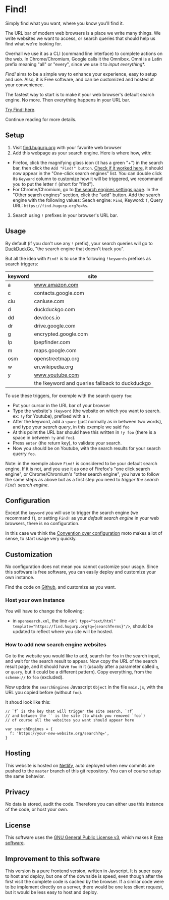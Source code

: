 # Find!

Simply find what you want, where you know you'll find it.

The URL bar of modern web browsers is a place we write many things. We
write websites we want to access, or search queries that should help
us find what we're looking for.

Overhall we use it as a CLI (command line interface) to complete
actions on the web. In Chrome/Chromium, Google calls it the
Omnibox. Omni is a Latin prefix meaning "all" or "every", since we use
it to *input everything**.

*Find!* aims to be a simple way to enhance your experience, easy to
setup and use. Also, it is Free software, and can be customized and
hosted at your convenience.

The fastest way to start is to make it your web browser's
default search engine. No more. Then everything happens in your URL bar.

[Try Find! here](https://find.hugurp.org).

Continue reading for more details.

## Setup

1. Visit [find.hugurp.org](https://find.hugurp.org) with your favorite web browser
2. Add this webpage as your search engine. Here is where how, with:
  * Firefox, click the magnifying glass icon (it has a green "+") in
the search bar, then click the `Add "Find!" button`. [Check if it
worked here](about:preferences#search), it should now appear in the
"One-click search engines" list. You can double click its `Keyword`
column to customize how it will be triggered, we recommand you to put
the letter `f` (short for "find").
  * For Chrome/Chromium, go to [the search engines settings
page](chrome://settings/searchEngines). In the "Other search engines"
section, click the "add" button. Add the search engine with the
following values: Seach engine: `Find`, Keyword: `f`, Query URL:
`https://find.hugurp.org?q=%s`.
3. Search using `!` prefixes in your browser's URL bar.


## Usage

By default (if you don't use any `!` prefix), your search queries will
go to [DuckDuckGo](https://duckduckgo.com), "the search engine that
doesn't track you".

But all the idea with `Find!` is to use the following `!keywords`
prefixes as search triggers:

| keyword   | site                                            |
| ---       | ---                                             |
| a         | www.amazon.com                                  |
| c         | contacts.google.com                             |
| ciu       | caniuse.com                                     |
| d         | duckduckgo.com                                  |
| dd        | devdocs.io                                      |
| dr        | drive.google.com                                |
| g         | encrypted.google.com                            |
| lp        | lpepfinder.com                                  |
| m         | maps.google.com                                 |
| osm       | openstreetmap.org                               |
| w         | en.wikipedia.org                                |
| y         | www.youtube.com                                 |
| <unknown> | the !keyword and queries fallback to duckduckgo |


To use these triggers, for exemple with the search query `foo`:
- Put your cursor in the URL bar of your browser
- Type the website's `!keyword` (the website on which you want to
  search. ex: `!y` for Youtube), prefixed with a `!`.
- After the keyword, add a `space` (just normally as in between two
  words), and type your *search query*, in this exemple we said
  `foo`
- At this point the URL bar should have this written in `!y foo` (there
  is a space in between `!y` and `foo`).
- Press `enter` (the return key), to validate your search.
- Now you should be on Youtube, with the search results for your
  search querry `foo`.

Note: in the exemple above `Find!` is considered to be your default
search engine. If it is not, and you use it as one of Firefox's "one click
search engine", or Chrome/Chromium's "other search engine", you have
to follow the same steps as above but as a first step you need to
*trigger the search `Find!` search engine*.

## Configuration

Except the `keyword` you will use to trigger the search engine (we
recommand `f`), or setting `Find!` as your *default search engine* in
your web browsers, there is no configuration.

In this case we think the [Convention over
configuration](https://en.wikipedia.org/wiki/Convention_over_configuration)
moto makes a lot of sense, to start usage very quickly.


## Customization

No configuration does not mean you cannot customize your usage. Since
this software is free software, you can easily
deploy and customize your own instance.

Find the code on [Github](https://github.com/hugurp/find), and
customize as you want.

### Host your own instance 

You will have to change the following:

- in `opensearch.xml`, the line `<Url type="text/html"
  template="https://find.hugurp.org?q={searchTerms}"/>`, should be
  updated to reflect where you site will be hosted.

### How to add new search engine websites

Go to the website you would like to add, search for `foo` in the
search input, and wait for the search result to appear. Now copy the
URL of the search result page, and it should have `foo` in it (usually
after a parameter called `q`, or `query`, but it could be a different
pattern). Copy everything, from the `scheme://` to `foo` (excluded).

Now update the `searchEngines` Javascript `Object`
in the file `main.js`, with the URL you copied before (without `foo`).

It shoud look like this:

```
// `f` is the key that will trigger the site search, `!f`
// and between the `` is the site (to which you removed `foo`)
// of course all the websites you want should appear here

var searchEngines = {
  f: 'https://your-new-website.org/search?q=',
}
```

## Hosting

This website is hosted on [Netlify](https://www.netlify.com/), auto
deployed when new commits are pushed to the `master` branch of this
git repository. You can of course setup the same behavior.


## Privacy

No data is stored, audit the code. Therefore you can either use this
instance of the code, or host your own.


## License

This software uses the [GNU General Public License
v3](https://www.gnu.org/licenses/gpl.html), which makes it [Free
software](https://en.wikipedia.org/wiki/Free_software).

## Improvement to this software

This version is a pure frontend version, written in Javscript. It is
super easy to host and deploy, but one of the downside is speed, even
though after the first visit the complete code is cached by the
browser. If a similar code were to be implement directly on a server,
there would be one less client request, but it would be less easy to
host and deploy.
